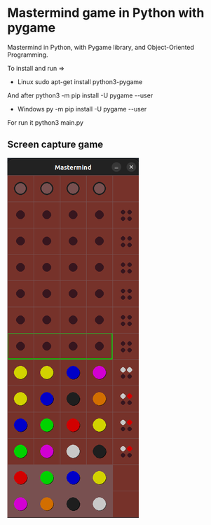 # Mastermind game in Python with pygame

Mastermind in Python, with Pygame library, and Object-Oriented Programming.

To install and run =>

- Linux
sudo apt-get install python3-pygame

And after
python3 -m pip install -U pygame --user

- Windows
py -m pip install -U pygame --user

For run it
python3 main.py

## Screen capture game

![Screenshot](mastermind.png)
